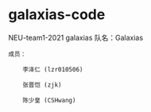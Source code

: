 # galaxias-code
NEU-team1-2021 galaxias
    队名：Galaxias
    
    
    成员：
        
        李泽仁 (lzr010506)
        
        张晋恺 (zjk)
        
        陈少皇 (CSHwang) 
